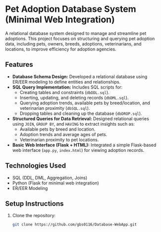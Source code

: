 # Pet Adoption Database System (Minimal Web Integration)

A relational database system designed to manage and streamline pet adoptions. This project focuses on structuring and querying pet adoption data, including pets, owners, breeds, adoptions, veterinarians, and locations, to improve efficiency for adoption agencies.

## Features
- **Database Schema Design:** Developed a relational database using ER/EER modeling to define entities and relationships.
- **SQL Query Implementation:** Includes SQL scripts for:
  - Creating tables and constraints (`dbDDL.sql`).
  - Inserting, updating, and deleting records (`dbDML.sql`).
  - Querying adoption trends, available pets by breed/location, and veterinarian proximity (`dbSQL.sql`).
  - Dropping tables and cleaning up the database (`dbDROP.sql`).
- **Structured Queries for Data Retrieval:** Designed relational queries using `JOIN`, `GROUP BY`, and `HAVING` to extract insights such as:
  - Available pets by breed and location.
  - Adoption trends and average ages of pets.
  - Veterinarian proximity to pet locations.
- **Basic Web Interface (Flask + HTML):** Integrated a simple Flask-based web interface (`app.py`, `index.html`) for viewing adoption records.

## Technologies Used
- SQL (DDL, DML, Aggregation, Joins)
- Python (Flask for minimal web integration)
- ER/EER Modeling

## Setup Instructions
1. Clone the repository:
   ```bash
   git clone https://github.com/gbs0116/Database-WebApp.git

